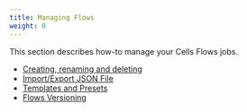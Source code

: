 ```yaml
---
title: Managing Flows
weight: 0
---
```

This section describes how-to manage your Cells Flows jobs.

* [Creating, renaming and deleting](../creating-renaming-and-deleting/)
* [Import/Export JSON File](../import-export-json-file/)
* [Templates and Presets](../templates-and-presets/)
* [Flows Versioning](../flows-versioning/)
